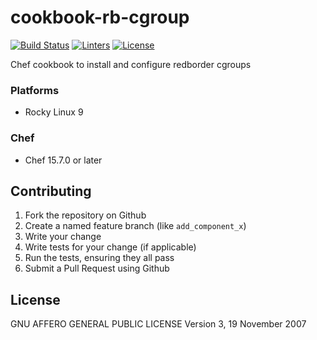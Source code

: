 # cookbook-rb-cgroup
[![Build Status][build-shield]][build-url]
[![Linters][linters-shield]][linters-url]
[![License][license-shield]][license-url]

<!-- Badges -->
[build-shield]: https://github.com/redBorder/cookbook-rb-cgroup/actions/workflows/rpm.yml/badge.svg?branch=master
[build-url]: https://github.com/redBorder/cookbook-rb-cgroup/actions/workflows/rpm.yml?query=branch%3Amaster
[linters-shield]: https://github.com/redBorder/cookbook-rb-cgroup/actions/workflows/lint.yml/badge.svg?event=push
[linters-url]: https://github.com/redBorder/cookbook-rb-cgroup/actions/workflows/lint.yml
[license-shield]: https://img.shields.io/badge/license-AGPLv3-blue.svg
[license-url]: https://github.com/cookbook-rb-cgroup/blob/HEAD/LICENSE

Chef cookbook to install and configure redborder cgroups

### Platforms

- Rocky Linux 9

### Chef

- Chef 15.7.0 or later

## Contributing

1. Fork the repository on Github
2. Create a named feature branch (like `add_component_x`)
3. Write your change
4. Write tests for your change (if applicable)
5. Run the tests, ensuring they all pass
6. Submit a Pull Request using Github

## License

GNU AFFERO GENERAL PUBLIC LICENSE Version 3, 19 November 2007
